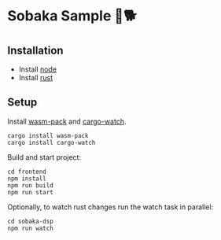 # Sobaka Sample 🥁🐕

## Installation

- Install [node](https://nodejs.org/en/)
- Install [rust](https://www.rust-lang.org/tools/install)

## Setup

Install [wasm-pack](https://github.com/rustwasm/wasm-pack) and [cargo-watch](hhttps://crates.io/crates/cargo-watch).

```
cargo install wasm-pack
cargo install cargo-watch
```

Build and start project:

```
cd frontend
npm install
npm run build
npm run start
```

Optionally, to watch rust changes run the watch task in parallel:

```
cd sobaka-dsp
npm run watch
```

